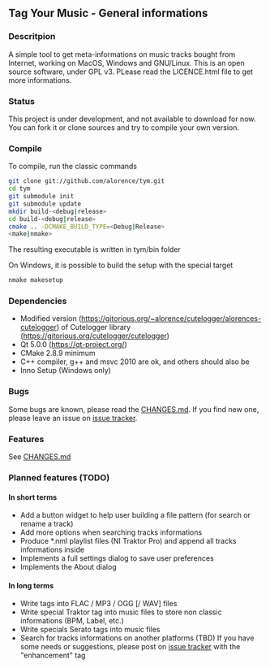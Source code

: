 ## Tag Your Music - General informations

### Descritpion
A simple tool to get meta-informations on music tracks bought from Internet, working on MacOS, Windows and GNU/Linux. This is an open source software, under GPL v3. PLease read the LICENCE.html file to get more informations.

### Status
This project is under development, and not available to download for now. You can fork it or clone sources and try to compile your own version.

### Compile
To compile, run the classic commands
```bash
git clone git://github.com/alorence/tym.git
cd tym
git submodule init
git submodule update
mkdir build-<debug|release>
cd build-<debug|release>
cmake .. -DCMAKE_BUILD_TYPE=<Debug|Release>
<make|nmake>
```
The resulting executable is written in tym/bin folder

On Windows, it is possible to build the setup with the special target
```bash
nmake makesetup
```

### Dependencies
 - Modified version (https://gitorious.org/~alorence/cutelogger/alorences-cutelogger) of Cutelogger library (https://gitorious.org/cutelogger/cutelogger)
 - Qt 5.0.0 (https://qt-project.org/)
 - CMake 2.8.9 minimum
 - C++ compiler, g++ and msvc 2010 are ok, and others should also be
 - Inno Setup (Windows only)

### Bugs
Some bugs are known, please read the [CHANGES.md](https://github.com/alorence/tym/blob/master/CHANGES.md "Tag Your Music CHangelog"). If you find new one, please leave an issue on [issue tracker](https://github.com/alorence/tym/issues "Tag Your Music issues").

### Features
See [CHANGES.md](https://github.com/alorence/tym/blob/master/CHANGES.md "Tag Your Music CHangelog")

### Planned features (TODO)
#### In short terms
 - Add a button widget to help user building a file pattern (for search or rename a track)
 - Add more options when searching tracks informations
 - Produce *.nml playlist files (NI Traktor Pro) and append all tracks informations inside
 - Implements a full settings dialog to save user preferences
 - Implements the About dialog

#### In long terms
 - Write tags into FLAC / MP3 / OGG [/ WAV] files
 - Write special Traktor tag into music files to store non classic informations (BPM, Label, etc.)
 - Write specials Serato tags into music files
 - Search for tracks informations on another platforms (TBD)
If you have some needs or suggestions, please post on [issue tracker](https://github.com/alorence/tym/issues "Tag Your Music issues") with the "enhancement" tag

